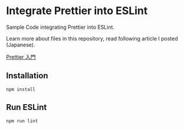 # Integrate Prettier into ESLint

Sample Code integrating Prettier into ESLint.

Learn more about files in this repository, read following article I posted (Japanese).

[Prettier 入門](https://qiita.com/soarflat/items/06377f3b96964964a65d)

## Installation

```
npm install
```

## Run ESLint

```
npm run lint
```
